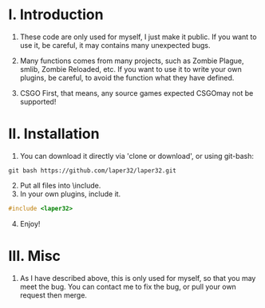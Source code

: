 # I. Introduction
1.  These code are only used for myself, I just make it public. If you want to use it, be careful, it may contains many unexpected bugs.

2. Many functions comes from many projects, such as Zombie Plague, smlib, Zombie Reloaded, etc. If you want to use it to write your own plugins, be careful, to avoid the function what they have defined.

3. CSGO First, that means, any source games expected CSGOmay not be supported!

# II. Installation
1. You can download it directly via 'clone or download', or using git-bash:
```
git bash https://github.com/laper32/laper32.git
```
2. Put all files into \include.
3. In your own plugins, include it.
```cpp
#include <laper32>
```
4. Enjoy!

# III. Misc
1. As I have described above, this is only used for myself, so that you may meet the bug. You can contact me to fix the bug, or pull your own request then merge.